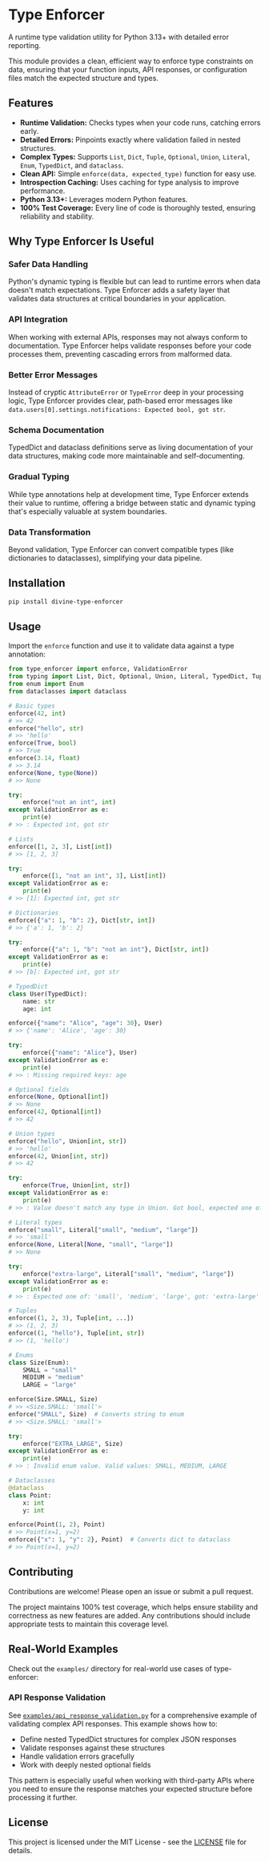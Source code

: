 # Type Enforcer

A runtime type validation utility for Python 3.13+ with detailed error reporting.

This module provides a clean, efficient way to enforce type constraints on data, 
ensuring that your function inputs, API responses, or configuration files match 
the expected structure and types.

## Features

*   **Runtime Validation:** Checks types when your code runs, catching errors early.
*   **Detailed Errors:** Pinpoints exactly where validation failed in nested structures.
*   **Complex Types:** Supports `List`, `Dict`, `Tuple`, `Optional`, `Union`, `Literal`, `Enum`, `TypedDict`, and `dataclass`.
*   **Clean API:** Simple `enforce(data, expected_type)` function for easy use.
*   **Introspection Caching:** Uses caching for type analysis to improve performance.
*   **Python 3.13+:** Leverages modern Python features.
*   **100% Test Coverage:** Every line of code is thoroughly tested, ensuring reliability and stability.

## Why Type Enforcer Is Useful

### Safer Data Handling
Python's dynamic typing is flexible but can lead to runtime errors when data doesn't match expectations. Type Enforcer adds a safety layer that validates data structures at critical boundaries in your application.

### API Integration
When working with external APIs, responses may not always conform to documentation. Type Enforcer helps validate responses before your code processes them, preventing cascading errors from malformed data.

### Better Error Messages
Instead of cryptic `AttributeError` or `TypeError` deep in your processing logic, Type Enforcer provides clear, path-based error messages like `data.users[0].settings.notifications: Expected bool, got str`.

### Schema Documentation
TypedDict and dataclass definitions serve as living documentation of your data structures, making code more maintainable and self-documenting.

### Gradual Typing
While type annotations help at development time, Type Enforcer extends their value to runtime, offering a bridge between static and dynamic typing that's especially valuable at system boundaries.

### Data Transformation
Beyond validation, Type Enforcer can convert compatible types (like dictionaries to dataclasses), simplifying your data pipeline.

## Installation

```bash
pip install divine-type-enforcer
```

## Usage

Import the `enforce` function and use it to validate data against a type annotation:

```python
from type_enforcer import enforce, ValidationError
from typing import List, Dict, Optional, Union, Literal, TypedDict, Tuple
from enum import Enum
from dataclasses import dataclass

# Basic types
enforce(42, int)
# >> 42
enforce("hello", str)
# >> 'hello'
enforce(True, bool)
# >> True
enforce(3.14, float)
# >> 3.14
enforce(None, type(None))
# >> None

try:
    enforce("not an int", int)
except ValidationError as e:
    print(e)
# >> : Expected int, got str

# Lists
enforce([1, 2, 3], List[int])
# >> [1, 2, 3]

try:
    enforce([1, "not an int", 3], List[int])
except ValidationError as e:
    print(e)
# >> [1]: Expected int, got str

# Dictionaries
enforce({"a": 1, "b": 2}, Dict[str, int])
# >> {'a': 1, 'b': 2}

try:
    enforce({"a": 1, "b": "not an int"}, Dict[str, int])
except ValidationError as e:
    print(e)
# >> [b]: Expected int, got str

# TypedDict
class User(TypedDict):
    name: str
    age: int

enforce({"name": "Alice", "age": 30}, User)
# >> {'name': 'Alice', 'age': 30}

try:
    enforce({"name": "Alice"}, User)
except ValidationError as e:
    print(e)
# >> : Missing required keys: age

# Optional fields
enforce(None, Optional[int])
# >> None
enforce(42, Optional[int])
# >> 42

# Union types
enforce("hello", Union[int, str])
# >> 'hello'
enforce(42, Union[int, str])
# >> 42

try:
    enforce(True, Union[int, str])
except ValidationError as e:
    print(e)
# >> : Value doesn't match any type in Union. Got bool, expected one of: <class 'int'> | <class 'str'>

# Literal types
enforce("small", Literal["small", "medium", "large"])
# >> 'small'
enforce(None, Literal[None, "small", "large"])
# >> None

try:
    enforce("extra-large", Literal["small", "medium", "large"])
except ValidationError as e:
    print(e)
# >> : Expected one of: 'small', 'medium', 'large', got: 'extra-large'

# Tuples
enforce((1, 2, 3), Tuple[int, ...])
# >> (1, 2, 3)
enforce((1, "hello"), Tuple[int, str])
# >> (1, 'hello')

# Enums
class Size(Enum):
    SMALL = "small"
    MEDIUM = "medium"
    LARGE = "large"

enforce(Size.SMALL, Size)
# >> <Size.SMALL: 'small'>
enforce("SMALL", Size)  # Converts string to enum
# >> <Size.SMALL: 'small'>

try:
    enforce("EXTRA_LARGE", Size)
except ValidationError as e:
    print(e)
# >> : Invalid enum value. Valid values: SMALL, MEDIUM, LARGE

# Dataclasses
@dataclass
class Point:
    x: int
    y: int

enforce(Point(1, 2), Point)
# >> Point(x=1, y=2)
enforce({"x": 1, "y": 2}, Point)  # Converts dict to dataclass
# >> Point(x=1, y=2)
```

## Contributing

Contributions are welcome! Please open an issue or submit a pull request.

The project maintains 100% test coverage, which helps ensure stability and correctness as new features are added. Any contributions should include appropriate tests to maintain this coverage level.

## Real-World Examples

Check out the `examples/` directory for real-world use cases of type-enforcer:

### API Response Validation

See [`examples/api_response_validation.py`](examples/api_response_validation.py) for a comprehensive example of validating complex API responses. This example shows how to:

- Define nested TypedDict structures for complex JSON responses
- Validate responses against these structures
- Handle validation errors gracefully
- Work with deeply nested optional fields

This pattern is especially useful when working with third-party APIs where you need to ensure the response matches your expected structure before processing it further.

## License

This project is licensed under the MIT License - see the [LICENSE](LICENSE) file for details.